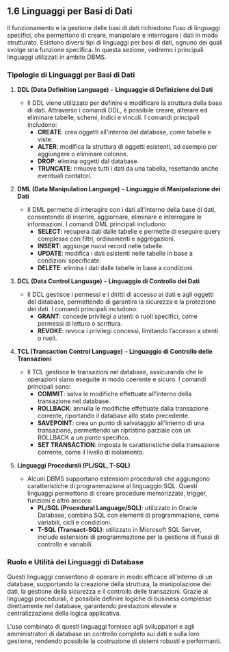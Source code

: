 ## 1.6 Linguaggi per Basi di Dati

Il funzionamento e la gestione delle basi di dati richiedono l’uso di linguaggi specifici, che permettono di creare, manipolare e interrogare i dati in modo strutturato. Esistono diversi tipi di linguaggi per basi di dati, ognuno dei quali svolge una funzione specifica. In questa sezione, vedremo i principali linguaggi utilizzati in ambito DBMS.

### Tipologie di Linguaggi per Basi di Dati

1. **DDL (Data Definition Language)** – **Linguaggio di Definizione dei Dati**
   - Il DDL viene utilizzato per definire e modificare la struttura della base di dati. Attraverso i comandi DDL, è possibile creare, alterare ed eliminare tabelle, schemi, indici e vincoli. I comandi principali includono:
     - **CREATE**: crea oggetti all'interno del database, come tabelle e viste.
     - **ALTER**: modifica la struttura di oggetti esistenti, ad esempio per aggiungere o eliminare colonne.
     - **DROP**: elimina oggetti dal database.
     - **TRUNCATE**: rimuove tutti i dati da una tabella, resettando anche eventuali contatori.

2. **DML (Data Manipulation Language)** – **Linguaggio di Manipolazione dei Dati**
   - Il DML permette di interagire con i dati all'interno della base di dati, consentendo di inserire, aggiornare, eliminare e interrogare le informazioni. I comandi DML principali includono:
     - **SELECT**: recupera dati dalle tabelle e permette di eseguire query complesse con filtri, ordinamenti e aggregazioni.
     - **INSERT**: aggiunge nuovi record nelle tabelle.
     - **UPDATE**: modifica i dati esistenti nelle tabelle in base a condizioni specificate.
     - **DELETE**: elimina i dati dalle tabelle in base a condizioni.

3. **DCL (Data Control Language)** – **Linguaggio di Controllo dei Dati**
   - Il DCL gestisce i permessi e i diritti di accesso ai dati e agli oggetti del database, permettendo di garantire la sicurezza e la protezione dei dati. I comandi principali includono:
     - **GRANT**: concede privilegi a utenti o ruoli specifici, come permessi di lettura o scrittura.
     - **REVOKE**: revoca i privilegi concessi, limitando l’accesso a utenti o ruoli.

4. **TCL (Transaction Control Language)** – **Linguaggio di Controllo delle Transazioni**
   - Il TCL gestisce le transazioni nel database, assicurando che le operazioni siano eseguite in modo coerente e sicuro. I comandi principali sono:
     - **COMMIT**: salva le modifiche effettuate all'interno della transazione nel database.
     - **ROLLBACK**: annulla le modifiche effettuate dalla transazione corrente, riportando il database allo stato precedente.
     - **SAVEPOINT**: crea un punto di salvataggio all'interno di una transazione, permettendo un ripristino parziale con un ROLLBACK a un punto specifico.
     - **SET TRANSACTION**: imposta le caratteristiche della transazione corrente, come il livello di isolamento.

5. **Linguaggi Procedurali (PL/SQL, T-SQL)**
   - Alcuni DBMS supportano estensioni procedurali che aggiungono caratteristiche di programmazione al linguaggio SQL. Questi linguaggi permettono di creare procedure memorizzate, trigger, funzioni e altro ancora:
     - **PL/SQL (Procedural Language/SQL)**: utilizzato in Oracle Database, combina SQL con elementi di programmazione, come variabili, cicli e condizioni.
     - **T-SQL (Transact-SQL)**: utilizzato in Microsoft SQL Server, include estensioni di programmazione per la gestione di flussi di controllo e variabili.

### Ruolo e Utilità dei Linguaggi di Database

Questi linguaggi consentono di operare in modo efficace all'interno di un database, supportando la creazione della struttura, la manipolazione dei dati, la gestione della sicurezza e il controllo delle transazioni. Grazie ai linguaggi procedurali, è possibile definire logiche di business complesse direttamente nel database, garantendo prestazioni elevate e centralizzazione della logica applicativa.

L'uso combinato di questi linguaggi fornisce agli sviluppatori e agli amministratori di database un controllo completo sui dati e sulla loro gestione, rendendo possibile la costruzione di sistemi robusti e performanti.